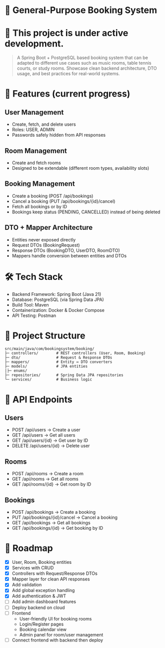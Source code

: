 # 📘 General-Purpose Booking System

# 🚧 This project is under active development.

> A Spring Boot + PostgreSQL based booking system that can be adapted to different use cases such as music rooms, table tennis courts, or study rooms. Showcase clean backend architecture, DTO usage, and best practices for real-world systems.

# 🚀 Features (current progress)
## User Management
  - Create, fetch, and delete users
  - Roles: USER, ADMIN
  - Passwords safely hidden from API responses

## Room Management
  - Create and fetch rooms
  - Designed to be extendable (different room types, availability slots)

## Booking Management
  - Create a booking (POST /api/bookings)
  - Cancel a booking (PUT /api/bookings/{id}/cancel)
  - Fetch all bookings or by ID
  - Bookings keep status (PENDING, CANCELLED) instead of being deleted

## DTO + Mapper Architecture
  - Entities never exposed directly
  - Request DTOs (BookingRequest)
  - Response DTOs (BookingDTO, UserDTO, RoomDTO)
  - Mappers handle conversion between entities and DTOs

# 🛠 Tech Stack
  - Backend Framework: Spring Boot (Java 21)
  - Database: PostgreSQL (via Spring Data JPA)
  - Build Tool: Maven
  - Containerization: Docker & Docker Compose
  - API Testing: Postman

# 📂 Project Structure
 ```text
src/main/java/com/bookingsystem/booking/
 ├─ controllers/        # REST controllers (User, Room, Booking)
 ├─ dto/                # Request & Response DTOs
 ├─ mappers/            # Entity ↔ DTO converters
 ├─ models/             # JPA entities
 |├─ enums/
 ├─ repositories/       # Spring Data JPA repositories
 └─ services/           # Business logic
```

# 📡 API Endpoints
## Users
  - POST /api/users → Create a user
  - GET /api/users → Get all users
  - GET /api/users/{id} → Get user by ID
  - DELETE /api/users/{id} → Delete user

## Rooms
  - POST /api/rooms → Create a room
  - GET /api/rooms → Get all rooms
  - GET /api/rooms/{id} → Get room by ID

## Bookings
  - POST /api/bookings → Create a booking
  - PUT /api/bookings/{id}/cancel → Cancel a booking
  - GET /api/bookings → Get all bookings
  - GET /api/bookings/{id} → Get booking by ID

# 📅 Roadmap
- [x] User, Room, Booking entities
- [x] Services with CRUD
- [x] Controllers with Request/Response DTOs
- [x] Mapper layer for clean API responses
- [x] Add validation
- [x] Add global exception handling
- [x] Add authentication & JWT
- [ ] Add admin dashboard features
- [ ] Deploy backend on cloud
- [ ] Frontend
    - User-friendly UI for booking rooms
    - Login/Register pages
    - Booking calendar view
    - Admin panel for room/user management
- [ ] Connect frontend with backend then deploy
